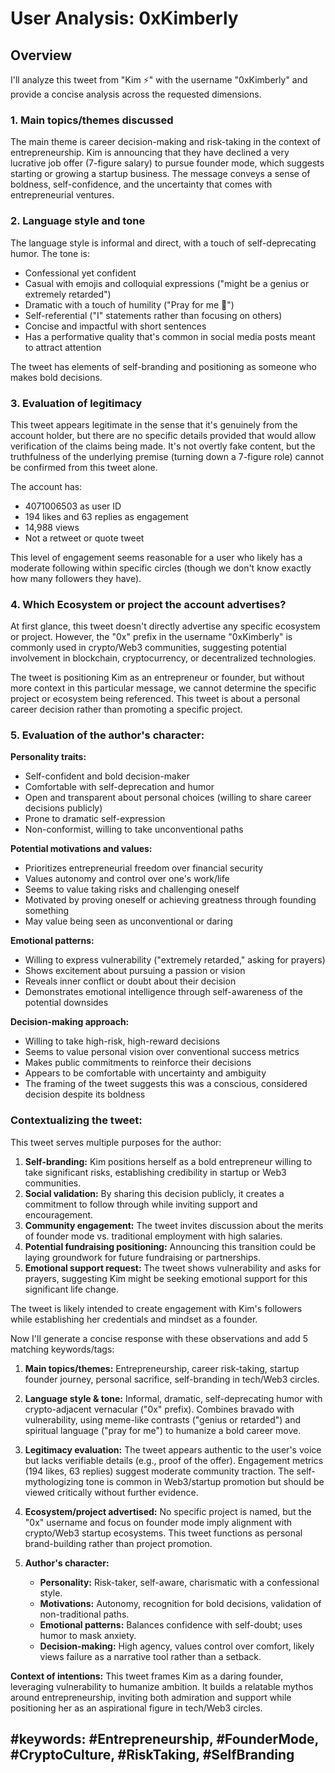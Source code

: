 # User Analysis: 0xKimberly

## Overview

<think>
I'll analyze this tweet from "Kim ⚡️" with the username "0xKimberly" and provide a concise analysis across the requested dimensions.

### 1. Main topics/themes discussed
The main theme is career decision-making and risk-taking in the context of entrepreneurship. Kim is announcing that they have declined a very lucrative job offer (7-figure salary) to pursue founder mode, which suggests starting or growing a startup business. The message conveys a sense of boldness, self-confidence, and the uncertainty that comes with entrepreneurial ventures.

### 2. Language style and tone
The language style is informal and direct, with a touch of self-deprecating humor. The tone is:

- Confessional yet confident
- Casual with emojis and colloquial expressions ("might be a genius or extremely retarded")
- Dramatic with a touch of humility ("Pray for me 🙏")
- Self-referential ("I" statements rather than focusing on others)
- Concise and impactful with short sentences
- Has a performative quality that's common in social media posts meant to attract attention

The tweet has elements of self-branding and positioning as someone who makes bold decisions.

### 3. Evaluation of legitimacy
This tweet appears legitimate in the sense that it's genuinely from the account holder, but there are no specific details provided that would allow verification of the claims being made. It's not overtly fake content, but the truthfulness of the underlying premise (turning down a 7-figure role) cannot be confirmed from this tweet alone.

The account has:
- 4071006503 as user ID
- 194 likes and 63 replies as engagement
- 14,988 views
- Not a retweet or quote tweet

This level of engagement seems reasonable for a user who likely has a moderate following within specific circles (though we don't know exactly how many followers they have).

### 4. Which Ecosystem or project the account advertises?
At first glance, this tweet doesn't directly advertise any specific ecosystem or project. However, the "0x" prefix in the username "0xKimberly" is commonly used in crypto/Web3 communities, suggesting potential involvement in blockchain, cryptocurrency, or decentralized technologies.

The tweet is positioning Kim as an entrepreneur or founder, but without more context in this particular message, we cannot determine the specific project or ecosystem being referenced. This tweet is about a personal career decision rather than promoting a specific project.

### 5. Evaluation of the author's character:

**Personality traits:**
- Self-confident and bold decision-maker
- Comfortable with self-deprecation and humor
- Open and transparent about personal choices (willing to share career decisions publicly)
- Prone to dramatic self-expression
- Non-conformist, willing to take unconventional paths

**Potential motivations and values:**
- Prioritizes entrepreneurial freedom over financial security
- Values autonomy and control over one's work/life
- Seems to value taking risks and challenging oneself
- Motivated by proving oneself or achieving greatness through founding something
- May value being seen as unconventional or daring

**Emotional patterns:**
- Willing to express vulnerability ("extremely retarded," asking for prayers)
- Shows excitement about pursuing a passion or vision
- Reveals inner conflict or doubt about their decision
- Demonstrates emotional intelligence through self-awareness of the potential downsides

**Decision-making approach:**
- Willing to take high-risk, high-reward decisions
- Seems to value personal vision over conventional success metrics
- Makes public commitments to reinforce their decisions
- Appears to be comfortable with uncertainty and ambiguity
- The framing of the tweet suggests this was a conscious, considered decision despite its boldness

### Contextualizing the tweet:
This tweet serves multiple purposes for the author:

1. **Self-branding:** Kim positions herself as a bold entrepreneur willing to take significant risks, establishing credibility in startup or Web3 communities.
2. **Social validation:** By sharing this decision publicly, it creates a commitment to follow through while inviting support and encouragement.
3. **Community engagement:** The tweet invites discussion about the merits of founder mode vs. traditional employment with high salaries.
4. **Potential fundraising positioning:** Announcing this transition could be laying groundwork for future fundraising or partnerships.
5. **Emotional support request:** The tweet shows vulnerability and asks for prayers, suggesting Kim might be seeking emotional support for this significant life change.

The tweet is likely intended to create engagement with Kim's followers while establishing her credentials and mindset as a founder.

Now I'll generate a concise response with these observations and add 5 matching keywords/tags:
</think>

1. **Main topics/themes:** Entrepreneurship, career risk-taking, startup founder journey, personal sacrifice, self-branding in tech/Web3 circles.

2. **Language style & tone:** Informal, dramatic, self-deprecating humor with crypto-adjacent vernacular ("0x" prefix). Combines bravado with vulnerability, using meme-like contrasts ("genius or retarded") and spiritual language ("pray for me") to humanize a bold career move.

3. **Legitimacy evaluation:** The tweet appears authentic to the user's voice but lacks verifiable details (e.g., proof of the offer). Engagement metrics (194 likes, 63 replies) suggest moderate community traction. The self-mythologizing tone is common in Web3/startup promotion but should be viewed critically without further evidence.

4. **Ecosystem/project advertised:** No specific project is named, but the "0x" username and focus on founder mode imply alignment with crypto/Web3 startup ecosystems. This tweet functions as personal brand-building rather than project promotion.

5. **Author's character:**
   - **Personality:** Risk-taker, self-aware, charismatic with a confessional style.
   - **Motivations:** Autonomy, recognition for bold decisions, validation of non-traditional paths.
   - **Emotional patterns:** Balances confidence with self-doubt; uses humor to mask anxiety.
   - **Decision-making:** High agency, values control over comfort, likely views failure as a narrative tool rather than a setback.

**Context of intentions:** This tweet frames Kim as a daring founder, leveraging vulnerability to humanize ambition. It builds a relatable mythos around entrepreneurship, inviting both admiration and support while positioning her as an aspirational figure in tech/Web3 circles.

#keywords: #Entrepreneurship, #FounderMode, #CryptoCulture, #RiskTaking, #SelfBranding
---
